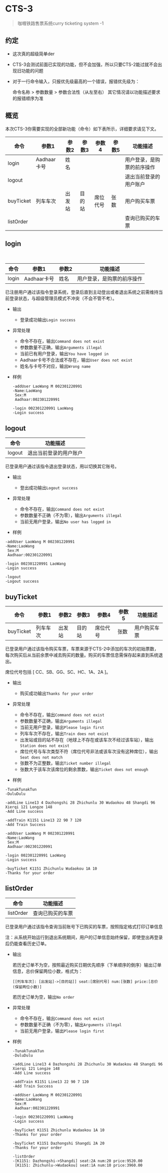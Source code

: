 # CTS-3

> 咖喱铁路售票系统curry ticketing system -1



## 约定

+ 这次真的超级简单der

+ CTS-3会测试前面已实现的功能，但不会加强，所以只要CTS-2能过就不会出现旧功能的问题

+ 对于一行命令输入，只报优先级最高的一个错误，报错优先级为：

  命令名称 > 参数数量 > 参数合法性（从左至右） 其它情况请以功能描述要求的报错顺序为准



## 概览

​	本次CTS-3你需要实现的全部新功能（命令）如下表所示，详细要求请见下文。

| 命令      | 参数1       | 参数2  | 参数3  | 参数4    | 参数5 | 功能描述                   |
| --------- | ----------- | ------ | ------ | -------- | ----- | -------------------------- |
| login     | Aadhaar卡号 | 姓名   |        |          |       | 用户登录，是购票的前序操作 |
| logout    |             |        |        |          |       | 退出当前登录的用户账户     |
| buyTicket | 列车车次    | 出发站 | 目的站 | 席位代号 | 张数  | 用户购买车票               |
| listOrder |             |        |        |          |       | 查询已购买的车票           |



## login

​	

| 命令  | 参数1       | 参数2 | 功能描述                   |
| ----- | ----------- | ----- | -------------------------- |
| login | Aadhaar卡号 | 姓名  | 用户登录，是购票的前序操作 |

已注册用户通过该指令登录系统，登录后直到主动登出或者退出系统之前需维持当前登录状态，与超级管理员模式不冲突（不会不管不考）。

+ 输出
  + 登录成功输出`Login success`



+ 异常处理
  + 命令不存在，输出`Command does not exist`
  + 参数数量不正确，输出`Arguments illegal`
  + 当前已有用户登录，输出`You have logged in`
  + Aadhaar卡号不合法或不存在，输出`User does not exist`
  + 姓名与卡号不对应，输出`Wrong name`



+ 样例

  ```
  -addUser LaoWang M 002301220991
  -Name:LaoWang
   Sex:M
   Aadhaar:002301220991
  
  -login 002301220991 LaoWang
  -Login success
  ```

  

## logout

| 命令   | 功能描述               |
| ------ | ---------------------- |
| logout | 退出当前登录的用户账户 |

已登录用户通过该指令退出登录状态，用以切换其它账号。

+ 输出
  + 登出成功输出`Logout success`



+ 异常处理
  + 命令不存在，输出`Command does not exist`
  + 参数数量不正确（不为零），输出`Arguments illegal`
  + 当前无用户登录，输出`No user has logged in`

+ 样例

```
-addUser LaoWang M 002301220991
-Name:LaoWang
 Sex:M
 Aadhaar:002301220991
 
-login 002301220991 LaoWang
-Login success

-logout
-Logout success
```



## buyTicket

| 命令      | 参数1    | 参数2  | 参数3  | 参数4    | 参数5 | 功能描述     |
| --------- | -------- | ------ | ------ | -------- | ----- | ------------ |
| buyTicket | 列车车次 | 出发站 | 目的站 | 席位代号 | 张数  | 用户购买车票 |

已登录用户通过该指令购买车票，车票来源于CTS-2中添加的车次的初始票数，每次购买后从当前余票中减去购买的数量。购买的车票信息需保存起来直到系统退出。

席位代号包括 [ CC、SB、GG、SC、HC、1A、2A ]。

+ 输出
  + 购买成功输出`Thanks for your order`



+ 异常处理
  + 命令不存在，输出`Command does not exist`
  + 参数数量不正确，输出`Arguments illegal`
  + 当前无用户登录，输出`Please login first`
  + 列车车次不存在，输出`Train does not exist`
  + 出发站或目的站不存在（地球上不存在或该车次不经过该车站），输出`Station does not exist`
  + 席位代号与车次类型不符（席位代号非法或该车次没有这种席位），输出`Seat does not match`
  + 张数不为正整数，输出`Ticket number illegal`
  + 张数大于该车次该席位的剩余票数，输出`Ticket does not enough`

+ 样例

```
-TunakTunakTun
-DuluDulu

-addLine Line13 4 Dazhongshi 28 Zhichunlu 30 Wudaokou 48 Shangdi 96 Xierqi 121 Longze 148
-Add Line success

-addTrain K1151 Line13 22 90 7 120
-Add Train Success

-addUser LaoWang M 002301220991
-Name:LaoWang
 Sex:M
 Aadhaar:002301220991
 
-login 002301220991 LaoWang
-Login success

-buyTicket K1151 Zhichunlu Wudaokou 1A 10
-Thanks for your order
```



## listOrder

| 命令      | 功能描述         |
| --------- | ---------------- |
| listOrder | 查询已购买的车票 |

已登录用户通过该指令查询当前账号下已购买的车票，按照指定格式打印订单信息

注：从系统开始运行到退出系统期间，用户的订单信息始终保留，即使登出再登录后仍能查看历史订单。



+ 输出

  若历史订单不为空，按照最近购买日期优先顺序（下单顺序的倒序）输出订单信息，总价保留两位小数，格式为：

  ```
  [[列车车次]: [出发站]->[目的站]] seat:[席别代号] num:[张数] price:[总价(保留两位小数)]
  ```

  若历史订单为空，输出`No order`

  

+ 异常处理
  + 命令不存在，输出`Command does not exist`
  + 参数数量不正确（不为零），输出`Arguments illegal`
  + 当前无用户登录，输出`Please login first`



+ 样例

  ```
  -TunakTunakTun
  -DuluDulu
  
  -addLine Line13 4 Dazhongshi 28 Zhichunlu 30 Wudaokou 48 Shangdi 96 Xierqi 121 Longze 148
  -Add Line success
  
  -addTrain K1151 Line13 22 90 7 120
  -Add Train Success
  
  -addUser LaoWang M 002301220991
  -Name:LaoWang
   Sex:M
   Aadhaar:002301220991
   
  -login 002301220991 LaoWang
  -Login success
  
  -buyTicket K1151 Zhichunlu Wudaokou 1A 10
  -Thanks for your order
  
  -buyTicket K1151 Dazhongshi Shangdi 2A 20
  -Thanks for your order
  
  -listOrder
  -[K1151: Dazhongshi->Shangdi] seat:2A num:20 price:9520.00
   [K1151: Zhichunlu->Wudaokou] seat:1A num:10 price:3960.00
  ```

  